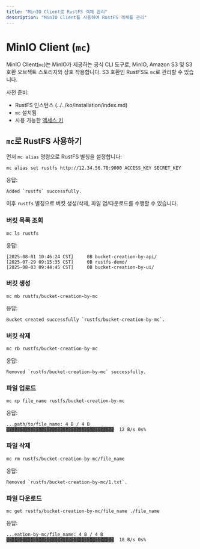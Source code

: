 ```yaml
---
title: "MinIO Client로 RustFS 객체 관리"
description: "MinIO Client를 사용하여 RustFS 객체를 관리"
---
```


# MinIO Client (`mc`)

MinIO Client(`mc`)는 MinIO가 제공하는 공식 CLI 도구로, MinIO, Amazon S3 및 S3 호환 오브젝트 스토리지와 상호 작용합니다. S3 호환인 RustFS도 `mc`로 관리할 수 있습니다.

사전 준비:

- RustFS 인스턴스 (../../ko/installation/index.md)
- `mc` 설치됨
- 사용 가능한 [액세스 키](access-token.md)

## `mc`로 RustFS 사용하기

먼저 `mc alias` 명령으로 RustFS 별칭을 설정합니다:

```
mc alias set rustfs http://12.34.56.78:9000 ACCESS_KEY SECRET_KEY
```

응답:

```
Added `rustfs` successfully.
```

이후 `rustfs` 별칭으로 버킷 생성/삭제, 파일 업/다운로드를 수행할 수 있습니다.

### 버킷 목록 조회

```
mc ls rustfs
```

응답:

```
[2025-08-01 10:46:24 CST]     0B bucket-creation-by-api/
[2025-07-29 09:15:35 CST]     0B rustfs-demo/
[2025-08-03 09:44:45 CST]     0B bucket-creation-by-ui/
```

### 버킷 생성

```
mc mb rustfs/bucket-creation-by-mc
```

응답:

```
Bucket created successfully `rustfs/bucket-creation-by-mc`.
```

### 버킷 삭제

```
mc rb rustfs/bucket-creation-by-mc
```

응답:

```
Removed `rustfs/bucket-creation-by-mc` successfully.
```

### 파일 업로드

```
mc cp file_name rustfs/bucket-creation-by-mc
```

응답:

```
...path/to/file_name: 4 B / 4 B  ▓▓▓▓▓▓▓▓▓▓▓▓▓▓▓▓▓▓▓▓▓▓▓▓▓▓▓▓▓▓▓▓▓▓▓▓▓▓▓▓  12 B/s 0s%
```

### 파일 삭제

```
mc rm rustfs/bucket-creation-by-mc/file_name
```

응답:

```
Removed `rustfs/bucket-creation-by-mc/1.txt`.
```

### 파일 다운로드

```
mc get rustfs/bucket-creation-by-mc/file_name ./file_name
```

응답:

```
...eation-by-mc/file_name: 4 B / 4 B  ▓▓▓▓▓▓▓▓▓▓▓▓▓▓▓▓▓▓▓▓▓▓▓▓▓▓▓▓▓▓▓▓▓▓▓▓▓▓▓▓  18 B/s 0s%
```